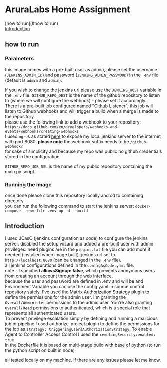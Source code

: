 # AruraLabs Home Assignment


[how to run](#how to run)  
[Introduction](#Introduction) 


## how to run
### Parameters
this image comes with a pre-built user as admin, please set the username (`JENKINS_ADMIN_ID`) and password (`JENKINS_ADMIN_PASSWORD`) in the `.env` file
(default is `admin` and `admin`).  

If you wish to change the jenkins url please use the `JENKINS_HOST` variable in the `.env` file.
`GITHUB_REPO_DEST` is the name of the github repository to listen to (where we will configure the webhook) - please set it accordingly.  
There is a pre-built job configured named "Github Listener", this job will listen to Github webhooks and will trigger a build when a merge is made to the repository.  
please use the following link to add a webhook to your repository: `https://docs.github.com/en/developers/webhooks-and-events/webhooks/creating-webhooks`  
I used `ngrok` as stated [here](https://docs.github.com/en/developers/webhooks-and-events/webhooks/creating-webhooks#exposing-localhost-to-the-internet)
to expose my local jenkins server to the internet with port 8080.
**please note** the webhook suffix needs to be `/github-webhook/`<br>
for sake of simplicity and because my repo was public no github credentials stored in the configuration  

`GITHUB_REPO_JOB_DSL` is the name of my public repository containing the main.py script.  

### Running the image
once done please clone this repository locally and cd to containing directory.  
you can run the following command to start the jenkins server:
`docker-compose --env-file .env up -d --build `

## Introduction
I used JCasC (jenkins configuration as code) to configure the jenkins server.
disabled the setup wizard and added a pre-built user with admin privileges.
need plugins are in the `plugins.txt` file you can add more if needed (installed when image built).
jenkins url set to `http://localhost:8080` (can be changed in the `.env` file).  
all jenkins configurations defined in the `configAsCode.yaml` file.  
note - I specified **allowsSignup: false**, which prevents anonymous users from creating an account through the web interface.  
because the user and password are defined in .env and will be and Environment Variable you can use the config yaml in source control repository safely.
I've used the Matrix Authorization Strategy plugin to define the permissions for the admin user.
I'm granting the `Overall/Administer` permissions to the admin user. You’re also granting `Overall/Read` permissions to authenticated, which is a special role that represents all authenticated users.  
To prevent privilege escalation simply by defining and running a malicious job or pipeline I used authorize-project plugin to define the permissions for the job as `strategy: triggeringUsersAuthorizationStrategy`.
To enable Agent to Controller Access Control I used the `remotingSecurity:enabled: true`.  
in the Dockerfile it is based on multi-stage build with base of python (to run the python script on built in node)  

all tested locally on my machine. if there are any issues please let me know.
